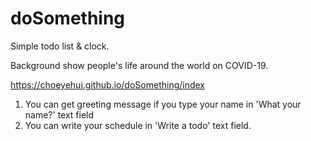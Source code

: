 # doSomething
Simple todo list & clock.

Background show people's life around the world on COVID-19.

https://choeyehui.github.io/doSomething/index

1. You can get greeting message if you type your name in 'What your name?' text field
2. You can write your schedule in 'Write a todo' text field.
